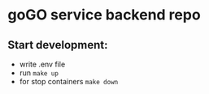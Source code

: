 # goGO service backend repo

## Start development:
- write .env file
- run `make up`
- for stop containers `make down`
